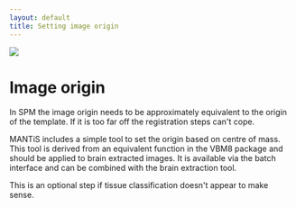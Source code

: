 ```yaml
---
layout: default
title: Setting image origin
---
```


<section role="banner">
  <img src="{{ site.baseurl }}{{ post.url }}/img/banner.jpg" />
</section>

# Image origin

In SPM the image origin needs to be approximately equivalent to the
origin of the template. If it is too far off the registration steps
can't cope.

MANTiS includes a simple tool to set the origin based on centre of mass. This
tool is derived from an equivalent function in the VBM8 package and should
be applied to brain extracted images. It is available via the batch
interface and can be combined with the brain extraction tool.

This is an optional step if tissue classification doesn't appear to make
sense.

